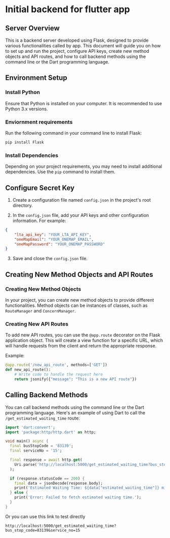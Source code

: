 
# Initial backend for flutter app

## Server Overview

This is a backend server developed using Flask, designed to provide various functionalities called by app. This document will guide you on how to set up and run the project, configure API keys, create new method objects and API routes, and how to call backend methods using the command line or the Dart programming language.

## Environment Setup

### Install Python

Ensure that Python is installed on your computer. It is recommended to use Python 3.x versions.

### Enviornment requirements

Run the following command in your command line to install Flask:

```bash
pip install Flask
```

### Install Dependencies

Depending on your project requirements, you may need to install additional dependencies. Use the `pip` command to install them.

## Configure Secret Key

1. Create a configuration file named `config.json` in the project's root directory.

2. In the `config.json` file, add your API keys and other configuration information. For example:

```json
{
    "lta_api_key": "YOUR_LTA_API_KEY",
    "oneMapEmail": "YOUR_ONEMAP_EMAIL",
    "oneMapPassword": "YOUR_ONEMAP_PASSWORD"
}
```

3. Save and close the `config.json` file.

## Creating New Method Objects and API Routes

### Creating New Method Objects

In your project, you can create new method objects to provide different functionalities. Method objects can be instances of classes, such as `RouteManager` and `ConcernManager`.

### Creating New API Routes

To add new API routes, you can use the `@app.route` decorator on the Flask application object. This will create a view function for a specific URL, which will handle requests from the client and return the appropriate response.

Example:

```python
@app.route('/new_api_route', methods=['GET'])
def new_api_route():
    # Write code to handle the request here
    return jsonify({"message": "This is a new API route"})
```

## Calling Backend Methods

You can call backend methods using the command line or the Dart programming language. Here's an example of using Dart to call the `/get_estimated_waiting_time` route:

```dart
import 'dart:convert';
import 'package:http/http.dart' as http;

void main() async {
  final busStopCode = '83139';
  final serviceNo = '15';

  final response = await http.get(
    Uri.parse('http://localhost:5000/get_estimated_waiting_time?bus_stop_code=$busStopCode&service_no=$serviceNo'),
  );

  if (response.statusCode == 200) {
    final data = jsonDecode(response.body);
    print('Estimated Waiting Time: ${data["estimated_waiting_time"]} minutes');
  } else {
    print('Error: Failed to fetch estimated waiting time.');
  }
}
```
Or you can use this link to test directly 
```
http://localhost:5000/get_estimated_waiting_time?bus_stop_code=83139&service_no=15
```